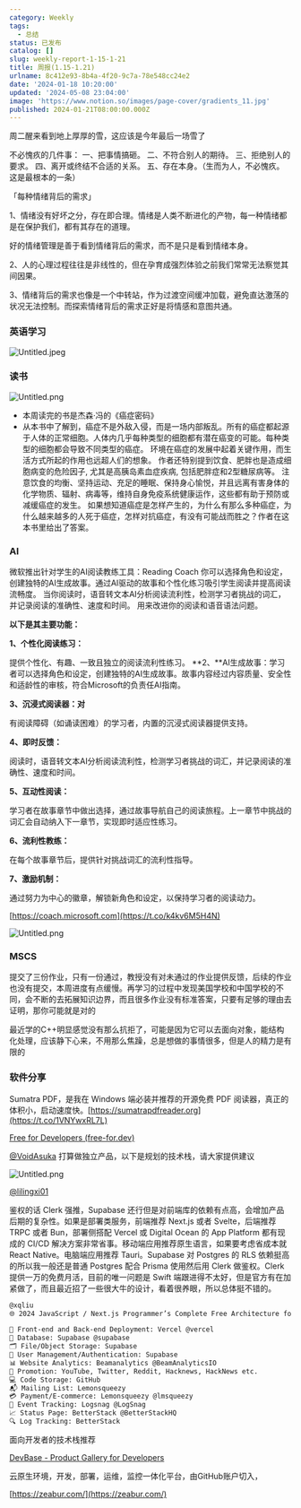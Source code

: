 ```yaml
---
category: Weekly
tags:
  - 总结
status: 已发布
catalog: []
slug: weekly-report-1-15-1-21
title: 周报(1.15-1.21)
urlname: 8c412e93-8b4a-4f20-9c7a-78e548cc24e2
date: '2024-01-18 10:20:00'
updated: '2024-05-08 23:04:00'
image: 'https://www.notion.so/images/page-cover/gradients_11.jpg'
published: 2024-01-21T08:00:00.000Z
---
```


周二醒来看到地上厚厚的雪，这应该是今年最后一场雪了


不必愧疚的几件事：
一、把事情搞砸。
二、不符合别人的期待。
三、拒绝别人的要求。
四、离开或终结不合适的关系。
五、存在本身。（生而为人，不必愧疚。这是最根本的一条）


「每种情绪背后的需求」


1、情绪没有好坏之分，存在即合理。情绪是人类不断进化的产物，每一种情绪都是在保护我们，都有其存在的道理。


好的情绪管理是善于看到情绪背后的需求，而不是只是看到情绪本身。


2、人的心理过程往往是非线性的，但在孕育成强烈体验之前我们常常无法察觉其间因果。


3、情绪背后的需求也像是一个中转站，作为过渡空间缓冲加载，避免直达激荡的状况无法控制。而探索情绪背后的需求正好是将情感和意图共通。


### 英语学习


![Untitled.jpeg](https://prod-files-secure.s3.us-west-2.amazonaws.com/5d24fe63-e567-4804-86f9-9fdc62e13082/faec46dc-9da5-4799-b905-c316418f1168/Untitled.jpeg?X-Amz-Algorithm=AWS4-HMAC-SHA256&X-Amz-Content-Sha256=UNSIGNED-PAYLOAD&X-Amz-Credential=ASIAZI2LB466W3FQVBQ3%2F20250418%2Fus-west-2%2Fs3%2Faws4_request&X-Amz-Date=20250418T213439Z&X-Amz-Expires=3600&X-Amz-Security-Token=IQoJb3JpZ2luX2VjEPX%2F%2F%2F%2F%2F%2F%2F%2F%2F%2FwEaCXVzLXdlc3QtMiJHMEUCIQCkpbhcTBkhxb5KzdXAKc9ePwWDZp5NONUhZk0SVYIaEQIgNHPV3g4R8TiHvT67tUeTLpVG3kTdcHKdvFiMASJKi7kq%2FwMIfhAAGgw2Mzc0MjMxODM4MDUiDExaGSs%2Bn4pFHm14USrcA0G8BxFg%2BrC%2BtEcebrgMY9nDlSG%2BhqcznqBNsvRyFLvOhswOyYMWum90iw7NIF8cVBmhI%2BRqIhil6umqGGhr3RlJM7kCFVBxsfmE1%2BXpjkpgIM0WjgtFp83Ob9wnILmjQaPaob5yekEoaFzGAq8zj7kkUxwQKXJMu8y1kbKm9h5BfOCCinE1%2F1lbIeGB0dB23uWUEHLps%2BjItYSmhe4GHgQERC%2F3kRMkcODn%2Bd4IMS%2Ff0pfzNQG5grEI5OXPUUqMsBsRV0BgNvZIOELtkZY72nJ2CwWU0HU34tP2omG5S1jStJn3v6x%2FNJj8xA4avPkpSoG9epwcZdwuVmZMo%2F6DCuYglPke6OQPVHVwo4mDChbyPg7uSxFGHGutXN4kg%2Ffrqr%2Bv%2Bi%2FgQZdokalBZHd%2FDiGyJI923kEusL2fGKkIxBMAAnSZIP%2F%2F4oGpeKhuxlKznZ6NS7uzIWU83mN9K3fqWtMLi%2BXfmHmwodupH%2B2pwfHG%2FrD5M%2BEBHehPh%2F4yV86JGzBW2%2BTnj8edFVGQErwOWkqhZ9leUqSrqhR0Fdr1sV1oBwoLxXbGlXf3yO4QaI%2FibC4yaf4c5lF3pN6JHjJTvvztu5uFUMdYqTKiT5oThFF5UM1mMMIjUATMCwhaMOX8isAGOqUBKeCn4%2FxNV%2FYPpr3arqHfTHxzm4r7w8EP1MJ2O6%2BU%2BotyyUARuFHDKFkDTWGYVw0kJzHYFMgBXyCAO7DoPH7VvLFpo68kwai5nuq4Z3%2BMkUn9mlQeTbrF9HoupF3QpTrWHQZXnEKtBoywaiB4joBpX5GqsVfXKXM19EeVmFiace%2FTNS%2Bf5ouKluh5d4FcEKKwLz6BoVTJhywWnRZYjoemDGunhVf6&X-Amz-Signature=a1fadb60210f299886a779aae67e1a99e122865c7e6a310712e41d90cfec5244&X-Amz-SignedHeaders=host&x-id=GetObject)


### 读书


![Untitled.png](https://prod-files-secure.s3.us-west-2.amazonaws.com/5d24fe63-e567-4804-86f9-9fdc62e13082/08aff459-da99-4ed5-87c6-1f4c95b62ac3/Untitled.png?X-Amz-Algorithm=AWS4-HMAC-SHA256&X-Amz-Content-Sha256=UNSIGNED-PAYLOAD&X-Amz-Credential=ASIAZI2LB466W3FQVBQ3%2F20250418%2Fus-west-2%2Fs3%2Faws4_request&X-Amz-Date=20250418T213439Z&X-Amz-Expires=3600&X-Amz-Security-Token=IQoJb3JpZ2luX2VjEPX%2F%2F%2F%2F%2F%2F%2F%2F%2F%2FwEaCXVzLXdlc3QtMiJHMEUCIQCkpbhcTBkhxb5KzdXAKc9ePwWDZp5NONUhZk0SVYIaEQIgNHPV3g4R8TiHvT67tUeTLpVG3kTdcHKdvFiMASJKi7kq%2FwMIfhAAGgw2Mzc0MjMxODM4MDUiDExaGSs%2Bn4pFHm14USrcA0G8BxFg%2BrC%2BtEcebrgMY9nDlSG%2BhqcznqBNsvRyFLvOhswOyYMWum90iw7NIF8cVBmhI%2BRqIhil6umqGGhr3RlJM7kCFVBxsfmE1%2BXpjkpgIM0WjgtFp83Ob9wnILmjQaPaob5yekEoaFzGAq8zj7kkUxwQKXJMu8y1kbKm9h5BfOCCinE1%2F1lbIeGB0dB23uWUEHLps%2BjItYSmhe4GHgQERC%2F3kRMkcODn%2Bd4IMS%2Ff0pfzNQG5grEI5OXPUUqMsBsRV0BgNvZIOELtkZY72nJ2CwWU0HU34tP2omG5S1jStJn3v6x%2FNJj8xA4avPkpSoG9epwcZdwuVmZMo%2F6DCuYglPke6OQPVHVwo4mDChbyPg7uSxFGHGutXN4kg%2Ffrqr%2Bv%2Bi%2FgQZdokalBZHd%2FDiGyJI923kEusL2fGKkIxBMAAnSZIP%2F%2F4oGpeKhuxlKznZ6NS7uzIWU83mN9K3fqWtMLi%2BXfmHmwodupH%2B2pwfHG%2FrD5M%2BEBHehPh%2F4yV86JGzBW2%2BTnj8edFVGQErwOWkqhZ9leUqSrqhR0Fdr1sV1oBwoLxXbGlXf3yO4QaI%2FibC4yaf4c5lF3pN6JHjJTvvztu5uFUMdYqTKiT5oThFF5UM1mMMIjUATMCwhaMOX8isAGOqUBKeCn4%2FxNV%2FYPpr3arqHfTHxzm4r7w8EP1MJ2O6%2BU%2BotyyUARuFHDKFkDTWGYVw0kJzHYFMgBXyCAO7DoPH7VvLFpo68kwai5nuq4Z3%2BMkUn9mlQeTbrF9HoupF3QpTrWHQZXnEKtBoywaiB4joBpX5GqsVfXKXM19EeVmFiace%2FTNS%2Bf5ouKluh5d4FcEKKwLz6BoVTJhywWnRZYjoemDGunhVf6&X-Amz-Signature=04c29c8e7ad370c423f089c42196c3113bb2107a6f09ae48246f39927a0b44df&X-Amz-SignedHeaders=host&x-id=GetObject)

- 本周读完的书是杰森·冯的《癌症密码》
- 从本书中了解到，癌症不是外敌入侵，而是一场内部叛乱。所有的癌症都起源于人体的正常细胞。人体内几乎每种类型的细胞都有潜在癌变的可能。每种类型的细胞都会导致不同类型的癌症。
环境在癌症的发展中起着关键作用，而生活方式所起的作用也远超人们的想象。
作者还特别提到饮食、肥胖也是造成细胞病变的危险因子, 尤其是高胰岛素血症疾病, 包括肥胖症和2型糖尿病等。
注意饮食的均衡、坚持运动、充足的睡眠、保持身心愉悦，并且远离有害身体的化学物质、辐射、病毒等，维持自身免疫系统健康运作，这些都有助于预防或减缓癌症的发生。
如果想知道癌症是怎样产生的，为什么有那么多种癌症，为什么越来越多的人死于癌症，怎样对抗癌症，有没有可能战而胜之？作者在这本书里给出了答案。

### AI


微软推出针对学生的AI阅读教练工具：Reading Coach
你可以选择角色和设定，创建独特的AI生成故事。通过AI驱动的故事和个性化练习吸引学生阅读并提高阅读流畅度。
当你阅读时，语音转文本AI分析阅读流利性，检测学习者挑战的词汇，并记录阅读的准确性、速度和时间。
用来改进你的阅读和语音语法问题。


**以下是其主要功能：**


**1、个性化阅读练习：**


提供个性化、有趣、一致且独立的阅读流利性练习。
**2、**AI生成故事：学习者可以选择角色和设定，创建独特的AI生成故事。故事内容经过内容质量、安全性和适龄性的审核，符合Microsoft的负责任AI指南。


**3、沉浸式阅读器：对**


有阅读障碍（如诵读困难）的学习者，内置的沉浸式阅读器提供支持。


**4、即时反馈：**


阅读时，语音转文本AI分析阅读流利性，检测学习者挑战的词汇，并记录阅读的准确性、速度和时间。


**5、互动性阅读：**


学习者在故事章节中做出选择，通过故事导航自己的阅读旅程。上一章节中挑战的词汇会自动纳入下一章节，实现即时适应性练习。


**6、流利性教练：**


在每个故事章节后，提供针对挑战词汇的流利性指导。


**7、激励机制：**


通过努力为中心的徽章，解锁新角色和设定，以保持学习者的阅读动力。


[https://coach.microsoft.com](https://t.co/k4kv6M5H4N)


![Untitled.png](https://prod-files-secure.s3.us-west-2.amazonaws.com/5d24fe63-e567-4804-86f9-9fdc62e13082/8f53d036-0cfc-469d-a837-f15107675ae4/Untitled.png?X-Amz-Algorithm=AWS4-HMAC-SHA256&X-Amz-Content-Sha256=UNSIGNED-PAYLOAD&X-Amz-Credential=ASIAZI2LB466W3FQVBQ3%2F20250418%2Fus-west-2%2Fs3%2Faws4_request&X-Amz-Date=20250418T213439Z&X-Amz-Expires=3600&X-Amz-Security-Token=IQoJb3JpZ2luX2VjEPX%2F%2F%2F%2F%2F%2F%2F%2F%2F%2FwEaCXVzLXdlc3QtMiJHMEUCIQCkpbhcTBkhxb5KzdXAKc9ePwWDZp5NONUhZk0SVYIaEQIgNHPV3g4R8TiHvT67tUeTLpVG3kTdcHKdvFiMASJKi7kq%2FwMIfhAAGgw2Mzc0MjMxODM4MDUiDExaGSs%2Bn4pFHm14USrcA0G8BxFg%2BrC%2BtEcebrgMY9nDlSG%2BhqcznqBNsvRyFLvOhswOyYMWum90iw7NIF8cVBmhI%2BRqIhil6umqGGhr3RlJM7kCFVBxsfmE1%2BXpjkpgIM0WjgtFp83Ob9wnILmjQaPaob5yekEoaFzGAq8zj7kkUxwQKXJMu8y1kbKm9h5BfOCCinE1%2F1lbIeGB0dB23uWUEHLps%2BjItYSmhe4GHgQERC%2F3kRMkcODn%2Bd4IMS%2Ff0pfzNQG5grEI5OXPUUqMsBsRV0BgNvZIOELtkZY72nJ2CwWU0HU34tP2omG5S1jStJn3v6x%2FNJj8xA4avPkpSoG9epwcZdwuVmZMo%2F6DCuYglPke6OQPVHVwo4mDChbyPg7uSxFGHGutXN4kg%2Ffrqr%2Bv%2Bi%2FgQZdokalBZHd%2FDiGyJI923kEusL2fGKkIxBMAAnSZIP%2F%2F4oGpeKhuxlKznZ6NS7uzIWU83mN9K3fqWtMLi%2BXfmHmwodupH%2B2pwfHG%2FrD5M%2BEBHehPh%2F4yV86JGzBW2%2BTnj8edFVGQErwOWkqhZ9leUqSrqhR0Fdr1sV1oBwoLxXbGlXf3yO4QaI%2FibC4yaf4c5lF3pN6JHjJTvvztu5uFUMdYqTKiT5oThFF5UM1mMMIjUATMCwhaMOX8isAGOqUBKeCn4%2FxNV%2FYPpr3arqHfTHxzm4r7w8EP1MJ2O6%2BU%2BotyyUARuFHDKFkDTWGYVw0kJzHYFMgBXyCAO7DoPH7VvLFpo68kwai5nuq4Z3%2BMkUn9mlQeTbrF9HoupF3QpTrWHQZXnEKtBoywaiB4joBpX5GqsVfXKXM19EeVmFiace%2FTNS%2Bf5ouKluh5d4FcEKKwLz6BoVTJhywWnRZYjoemDGunhVf6&X-Amz-Signature=47be406f2c7cde281269a243f7b5ec984836f8efcfa75a7a625e8af8672cec78&X-Amz-SignedHeaders=host&x-id=GetObject)


### MSCS


提交了三份作业，只有一份通过，教授没有对未通过的作业提供反馈，后续的作业也没有提交，本周进度有点缓慢。再学习的过程中发现美国学校和中国学校的不同，会不断的去拓展知识边界，而且很多作业没有标准答案，只要有足够的理由去证明，那你可能就是对的


最近学的C++明显感觉没有那么抗拒了，可能是因为它可以去面向对象，能结构化处理，应该静下心来，不用那么焦躁，总是想做的事情很多，但是人的精力是有限的


### 软件分享


Sumatra PDF，是我在 Windows 端必装并推荐的开源免费 PDF 阅读器，真正的体积小，启动速度快。[https://sumatrapdfreader.org](https://t.co/1VNYwxRL7L)


[Free for Developers (free-for.dev)](https://free-for.dev/#/)


[@VoidAsuka](https://twitter.com/VoidAsuka) 打算做独立产品，以下是规划的技术栈，请大家提供建议


![Untitled.png](https://prod-files-secure.s3.us-west-2.amazonaws.com/5d24fe63-e567-4804-86f9-9fdc62e13082/93561a3c-b2bc-4a43-bbc5-67e3f740ed5e/Untitled.png?X-Amz-Algorithm=AWS4-HMAC-SHA256&X-Amz-Content-Sha256=UNSIGNED-PAYLOAD&X-Amz-Credential=ASIAZI2LB466W3FQVBQ3%2F20250418%2Fus-west-2%2Fs3%2Faws4_request&X-Amz-Date=20250418T213439Z&X-Amz-Expires=3600&X-Amz-Security-Token=IQoJb3JpZ2luX2VjEPX%2F%2F%2F%2F%2F%2F%2F%2F%2F%2FwEaCXVzLXdlc3QtMiJHMEUCIQCkpbhcTBkhxb5KzdXAKc9ePwWDZp5NONUhZk0SVYIaEQIgNHPV3g4R8TiHvT67tUeTLpVG3kTdcHKdvFiMASJKi7kq%2FwMIfhAAGgw2Mzc0MjMxODM4MDUiDExaGSs%2Bn4pFHm14USrcA0G8BxFg%2BrC%2BtEcebrgMY9nDlSG%2BhqcznqBNsvRyFLvOhswOyYMWum90iw7NIF8cVBmhI%2BRqIhil6umqGGhr3RlJM7kCFVBxsfmE1%2BXpjkpgIM0WjgtFp83Ob9wnILmjQaPaob5yekEoaFzGAq8zj7kkUxwQKXJMu8y1kbKm9h5BfOCCinE1%2F1lbIeGB0dB23uWUEHLps%2BjItYSmhe4GHgQERC%2F3kRMkcODn%2Bd4IMS%2Ff0pfzNQG5grEI5OXPUUqMsBsRV0BgNvZIOELtkZY72nJ2CwWU0HU34tP2omG5S1jStJn3v6x%2FNJj8xA4avPkpSoG9epwcZdwuVmZMo%2F6DCuYglPke6OQPVHVwo4mDChbyPg7uSxFGHGutXN4kg%2Ffrqr%2Bv%2Bi%2FgQZdokalBZHd%2FDiGyJI923kEusL2fGKkIxBMAAnSZIP%2F%2F4oGpeKhuxlKznZ6NS7uzIWU83mN9K3fqWtMLi%2BXfmHmwodupH%2B2pwfHG%2FrD5M%2BEBHehPh%2F4yV86JGzBW2%2BTnj8edFVGQErwOWkqhZ9leUqSrqhR0Fdr1sV1oBwoLxXbGlXf3yO4QaI%2FibC4yaf4c5lF3pN6JHjJTvvztu5uFUMdYqTKiT5oThFF5UM1mMMIjUATMCwhaMOX8isAGOqUBKeCn4%2FxNV%2FYPpr3arqHfTHxzm4r7w8EP1MJ2O6%2BU%2BotyyUARuFHDKFkDTWGYVw0kJzHYFMgBXyCAO7DoPH7VvLFpo68kwai5nuq4Z3%2BMkUn9mlQeTbrF9HoupF3QpTrWHQZXnEKtBoywaiB4joBpX5GqsVfXKXM19EeVmFiace%2FTNS%2Bf5ouKluh5d4FcEKKwLz6BoVTJhywWnRZYjoemDGunhVf6&X-Amz-Signature=24ca789336b9ec2e515c8a5a4df97da865a8e49492050dabece4ecbf47541c1f&X-Amz-SignedHeaders=host&x-id=GetObject)


[@lilingxi01](https://twitter.com/lilingxi01)


鉴权的话 Clerk 强推，Supabase 还行但是对前端库的依赖有点高，会增加产品后期的复杂性。如果是部署类服务，前端推荐 Next.js 或者 Svelte，后端推荐 TRPC 或者 Bun，部署侧搭配 Vercel 或 Digital Ocean 的 App Platform 都有现成的 CI/CD 解决方案非常省事。移动端应用推荐原生语言，如果要考虑省成本就 React Native。电脑端应用推荐 Tauri。Supabase 对 Postgres 的 RLS 依赖挺高的所以我一般还是普通 Postgres 配合 Prisma 使用然后用 Clerk 做鉴权。Clerk 提供一万的免费月活，目前的唯一问题是 Swift 端跟进得不太好，但是官方有在加紧做了，而且最近招了一些很大牛的设计，看着很养眼，所以总体挺不错的。


```markdown
@xqliu
🌐 2024 JavaScript / Next.js Programmer’s Complete Free Architecture for solo entrepreneur:

🔧 Front-end and Back-end Deployment: Vercel @vercel
💾 Database: Supabase @supabase
🗂️ File/Object Storage: Supabase
👥 User Management/Authentication: Supabase
📊 Website Analytics: Beamanalytics @BeamAnalyticsIO
📣 Promotion: YouTube, Twitter, Reddit, Hacknews, HackNews etc. 
💻 Code Storage: GitHub
📬 Mailing List: Lemonsqueezy
💳 Payment/E-commerce: Lemonsqueezy @lmsqueezy
📌 Event Tracking: Logsnag @LogSnag
📈 Status Page: BetterStack @BetterStackHQ
🔍 Log Tracking: BetterStack
```


面向开发者的技术栈推荐


[DevBase - Product Gallery for Developers](https://devbase.fyi/)


云原生环境，开发，部署，运维，监控一体化平台，由GitHub账户切入，


[https://zeabur.com/](https://zeabur.com/)

